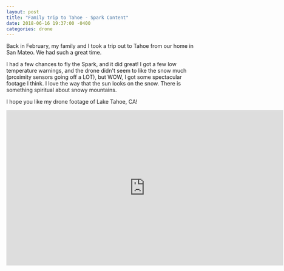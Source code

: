 ```yaml
---
layout: post
title: "Family trip to Tahoe - Spark Content"
date: 2018-06-16 19:37:00 -0400
categories: drone
---
```

Back in February, my family and I took a trip out to Tahoe from our home in San Mateo.  We had such a great time.

I had a few chances to fly the Spark, and it did great!  I got a few low temperature warnings, and the drone didn't seem to like the snow much (proximity sensors going off a LOT), but WOW, I got some spectacular footage I think.  I love the way that the sun looks on the snow.  There is something spiritual about snowy mountains.

I hope you like my drone footage of Lake Tahoe, CA!

<iframe width="730" height="410" src="https://www.youtube.com/embed/-jE-f-bj5l8" frameborder="0" allow="autoplay; encrypted-media" allowfullscreen></iframe>